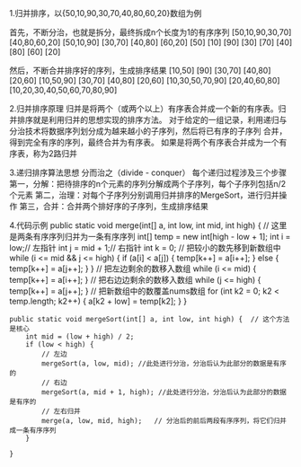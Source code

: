 1.归并排序，以{50,10,90,30,70,40,80,60,20}数组为例

  首先，不断分治，也就是拆分，最终拆成n个长度为1的有序序列
  [50,10,90,30,70] [40,80,60,20]
  [50,10,90] [30,70] [40,80] [60,20]
  [50] [10] [90] [30] [70] [40] [80] [60] [20] 

  然后，不断合并排序好的序列，生成排序结果
  [10,50] [90] [30,70] [40,80] [20,60]
  [10,50,90] [30,70] [40,80] [20,60]
  [10,30,50,70,90] [20,40,60,80]
  [10,20,30,40,50,60,70,80,90]

2.归并排序原理
  归并是将两个（或两个以上）有序表合并成一个新的有序表。归并排序就是利用归并的思想实现的排序方法。
  对于给定的一组记录，利用递归与分治技术将数据序列划分成为越来越小的子序列，然后将已有序的子序列
    合并，得到完全有序的序列，最终合并为有序表。
  如果是将两个有序表合并成为一个有序表，称为2路归并


3.递归排序算法思想
  分而治之（divide - conquer）
  每个递归过程涉及三个步骤
  第一，分解：把待排序的n个元素的序列分解成两个子序列，每个子序列包括n/2个元素
  第二，治理：对每个子序列分别调用归并排序的MergeSort，进行归并操作
  第三，合并：合并两个排好序的子序列，生成排序结果 


4.代码示例
    public static void merge(int[] a, int low, int mid, int high) {  // 这里是两条有序序列归并为一条有序序列
        int[] temp = new int[high - low + 1];
        int i = low;// 左指针
        int j = mid + 1;// 右指针
        int k = 0;
        // 把较小的数先移到新数组中
        while (i <= mid && j <= high) {
            if (a[i] < a[j]) {
                temp[k++] = a[i++];
            } else {
                temp[k++] = a[j++];
            }
        }
        // 把左边剩余的数移入数组
        while (i <= mid) {
            temp[k++] = a[i++];
        }
        // 把右边边剩余的数移入数组
        while (j <= high) {
            temp[k++] = a[j++];
        }
        // 把新数组中的数覆盖nums数组
        for (int k2 = 0; k2 < temp.length; k2++) {
            a[k2 + low] = temp[k2];
        }
    }

    public static void mergeSort(int[] a, int low, int high) {  // 这个方法是核心
        int mid = (low + high) / 2;
        if (low < high) {
            // 左边
            mergeSort(a, low, mid);	//此处进行分治，分治后认为此部分的数据是有序的
            // 右边
            mergeSort(a, mid + 1, high); //此处进行分治，分治后认为此部分的数据是有序的
            // 左右归并
            merge(a, low, mid, high);	// 分治后的前后两段有序序列，将它们归并成一条有序序列
        }

    }
